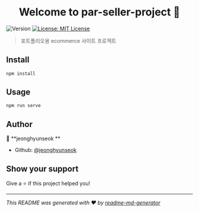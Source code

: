 <h1 align="center">Welcome to par-seller-project 👋</h1>
<p>
  <img alt="Version" src="https://img.shields.io/badge/version-0.0.1-blue.svg?cacheSeconds=2592000" />
  <a href="#" target="_blank">
    <img alt="License: MIT License" src="https://img.shields.io/badge/License-MIT License-yellow.svg" />
  </a>
</p>

> 포트폴리오용 ecommerce  사이트 프로젝트

## Install

```sh
npm install
```

## Usage

```sh
npm run serve
```

## Author

👤 **jeonghyunseok **

* Github: [@jeonghyunseok](https://github.com/jeonghyunseok)

## Show your support

Give a ⭐️ if this project helped you!

***
_This README was generated with ❤️ by [readme-md-generator](https://github.com/kefranabg/readme-md-generator)_